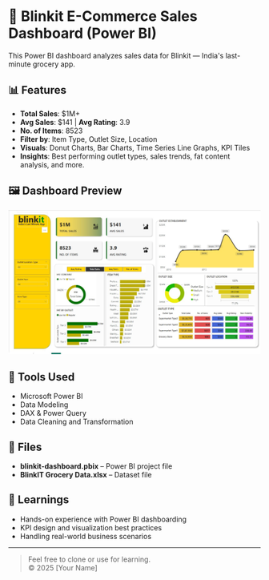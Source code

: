 # 🛒 Blinkit E-Commerce Sales Dashboard (Power BI)

This Power BI dashboard analyzes sales data for Blinkit — India's last-minute grocery app.

## 📊 Features

- **Total Sales**: $1M+
- **Avg Sales**: $141 | **Avg Rating**: 3.9
- **No. of Items**: 8523
- **Filter by**: Item Type, Outlet Size, Location
- **Visuals**: Donut Charts, Bar Charts, Time Series Line Graphs, KPI Tiles
- **Insights**: Best performing outlet types, sales trends, fat content analysis, and more.

## 🖼️ Dashboard Preview

![Dashboard Screenshot](./dashboard-preview.png)

## 🔧 Tools Used

- Microsoft Power BI
- Data Modeling
- DAX & Power Query
- Data Cleaning and Transformation

## 📁 Files

- **blinkit-dashboard.pbix** – Power BI project file
- **BlinkIT Grocery Data.xlsx** – Dataset file

## 🧠 Learnings

- Hands-on experience with Power BI dashboarding
- KPI design and visualization best practices
- Handling real-world business scenarios

---

> Feel free to clone or use for learning.  
> ©️ 2025 [Your Name]
